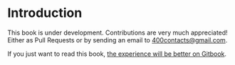 Introduction  
=======

This book is under development. Contributions are very much appreciated! Either as Pull Requests or by sending an email to 400contacts@gmail.com.

If you just want to read this book, [the experience will be better on Gitbook](https://400contacts.gitbooks.io/400contacts/content/).

